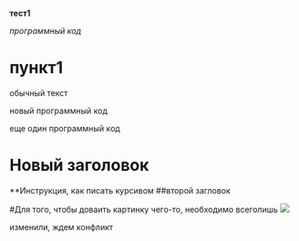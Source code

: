 **тест1**

*программный код*

# пункт1

обычный текст

новый программный код

еще один программный код
# Новый заголовок
**Инструкция, как писать курсивом
##второй загловок

#Для того, чтобы доваить картинку чего-то, необходимо всеголишь ![](%D0%A7%D1%82%D0%BE_%D1%82%D0%BE.png)

изменили, ждем конфликт
